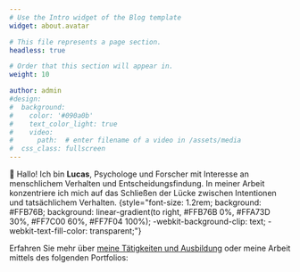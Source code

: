 ```yaml
---
# Use the Intro widget of the Blog template
widget: about.avatar

# This file represents a page section.
headless: true

# Order that this section will appear in.
weight: 10

author: admin
#design:
#  background:
#    color: '#090a0b'
#    text_color_light: true
#    video:
#      path:  # enter filename of a video in /assets/media
#  css_class: fullscreen
---
```


👋 Hallo! Ich bin **Lucas**, Psychologe und Forscher mit Interesse an menschlichem Verhalten und Entscheidungsfindung. In meiner Arbeit konzentriere ich mich auf das Schließen der Lücke zwischen Intentionen und tatsächlichem Verhalten.
{style="font-size: 1.2rem; background: #FFB76B; background: linear-gradient(to right, #FFB76B 0%, #FFA73D 30%, #FF7C00 60%, #FF7F04 100%); -webkit-background-clip: text; -webkit-text-fill-color: transparent;"}

Erfahren Sie mehr über [meine Tätigkeiten und Ausbildung](/about/) oder meine Arbeit mittels des folgenden Portfolios: 
